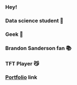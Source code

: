 ### Hey!

### Data science student 📕

### Geek 👾

### Brandon Sanderson fan 📚

### TFT Player 😼

### [Portfolio](https://sergiopereo.github.io/SergioPereo/) link